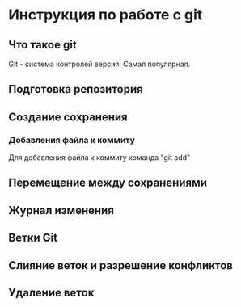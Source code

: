 # Инструкция по работе с git

## Что такое git

Git - система контролей версия. Самая популярная.

## Подготовка репозитория

## Создание сохранения

### Добавления файла к коммиту

Для добавления файла к коммиту команда "git add"

## Перемещение между сохранениями

## Журнал изменения

## Ветки Git

## Слияние веток и разрешение конфликтов

## Удаление веток